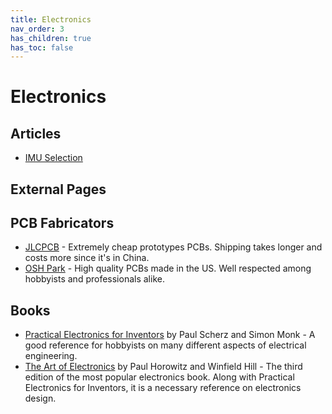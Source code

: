 ```yaml
---
title: Electronics
nav_order: 3
has_children: true
has_toc: false
---
```


# Electronics

## Articles

* [IMU Selection](IMU-Selection)

## External Pages

## PCB Fabricators

* [JLCPCB](https://jlcpcb.com/) - Extremely cheap prototypes PCBs. Shipping takes longer and costs more since it's in China.
* [OSH Park](https://oshpark.com/) - High quality PCBs made in the US. Well respected among hobbyists and professionals alike.

## Books

* [Practical Electronics for Inventors](https://www.amazon.com/Practical-Electronics-Inventors-Fourth-Scherz/dp/1259587541/) by Paul Scherz and Simon Monk - A good reference for hobbyists on many different aspects of electrical engineering.
* [The Art of Electronics](https://www.amazon.com/Art-Electronics-Paul-Horowitz/dp/0521809266/) by Paul Horowitz and Winfield Hill - The third edition of the most popular electronics book. Along with Practical Electronics for Inventors, it is a necessary reference on electronics design.
